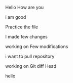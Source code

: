 Hello How are you

i am good 

Practice the file

I made few changes 

working on Few modifications

i want to pull repository

working on Git diff Head

hello

<Merge conflicts>
